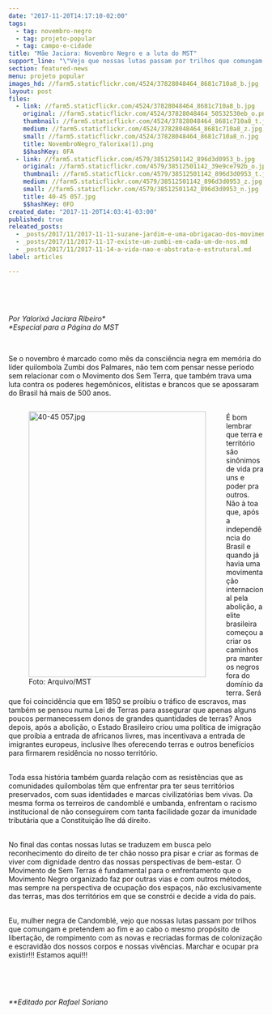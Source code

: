 ```yaml
---
date: "2017-11-20T14:17:10-02:00"
tags:
  - tag: novembro-negro
  - tag: projeto-popular
  - tag: campo-e-cidade
title: "Mãe Jaciara: Novembro Negro e a luta do MST"
support_line: "\"Vejo que nossas lutas passam por trilhos que comungam e pretendem ao fim e ao cabo o mesmo propósito de libertação\", afirma a Yalorixá em artigo para a Página do MST."
section: featured-news
menu: projeto popular
images_hd: //farm5.staticflickr.com/4524/37828048464_8681c710a8_b.jpg
layout: post
files:
  - link: //farm5.staticflickr.com/4524/37828048464_8681c710a8_b.jpg
    original: //farm5.staticflickr.com/4524/37828048464_50532530eb_o.png
    thumbnail: //farm5.staticflickr.com/4524/37828048464_8681c710a8_t.jpg
    medium: //farm5.staticflickr.com/4524/37828048464_8681c710a8_z.jpg
    small: //farm5.staticflickr.com/4524/37828048464_8681c710a8_n.jpg
    title: NovembroNegro_Yalorixa(1).png
    $$hashKey: 0FA
  - link: //farm5.staticflickr.com/4579/38512501142_896d3d0953_b.jpg
    original: //farm5.staticflickr.com/4579/38512501142_39e9ce792b_o.jpg
    thumbnail: //farm5.staticflickr.com/4579/38512501142_896d3d0953_t.jpg
    medium: //farm5.staticflickr.com/4579/38512501142_896d3d0953_z.jpg
    small: //farm5.staticflickr.com/4579/38512501142_896d3d0953_n.jpg
    title: 40-45 057.jpg
    $$hashKey: 0FD
created_date: "2017-11-20T14:03:41-03:00"
published: true
releated_posts:
  - _posts/2017/11/2017-11-11-suzane-jardim-e-uma-obrigacao-dos-movimentos-sociais-pensarem-a-questao-racial-para-alem-dos-meses-tematicos-e-datas-simbolicas.md
  - _posts/2017/11/2017-11-17-existe-um-zumbi-em-cada-um-de-nos.md
  - _posts/2017/11/2017-11-14-a-vida-nao-e-abstrata-e-estrutural.md
label: articles

---
```

<p>&nbsp;</p>

<p>&nbsp;</p>

<p><em>Por Yalorix&aacute; Jaciara Ribeiro*<br />
*Especial para a P&aacute;gina do MST</em></p>

<p>&nbsp;</p>

<p>Se o novembro &eacute; marcado como m&ecirc;s da consci&ecirc;ncia negra em mem&oacute;ria do l&iacute;der quilombola Zumbi dos Palmares, n&atilde;o tem com pensar nesse per&iacute;odo sem relacionar com o Movimento dos Sem Terra, que tamb&eacute;m trava uma luta contra os poderes hegem&ocirc;nicos, elitistas e brancos que se apossaram do Brasil h&aacute; mais de 500 anos.&nbsp;</p>

<figure class="image" style="float:left"><img alt="40-45 057.jpg" height="525" src="//farm5.staticflickr.com/4579/38512501142_896d3d0953_b.jpg" width="350" />
<figcaption>Foto: Arquivo/MST</figcaption>
</figure>

<p><br />
&Eacute; bom lembrar que terra e territ&oacute;rio s&atilde;o sin&ocirc;nimos de vida pra uns e poder pra outros. N&atilde;o &agrave; toa que, ap&oacute;s a independ&ecirc;ncia do Brasil e quando j&aacute; havia uma movimenta&ccedil;&atilde;o internacional pela aboli&ccedil;&atilde;o, a elite brasileira come&ccedil;ou a criar os caminhos pra manter os negros fora do dom&iacute;nio da terra. Ser&aacute; que foi coincid&ecirc;ncia que em 1850 se proibiu o tr&aacute;fico de escravos, mas tamb&eacute;m se pensou numa Lei de Terras para assegurar que apenas alguns poucos permanecessem donos de grandes quantidades de terras? Anos depois, ap&oacute;s a aboli&ccedil;&atilde;o, o Estado Brasileiro criou uma pol&iacute;tica de imigra&ccedil;&atilde;o que proibia a entrada de africanos livres, mas incentivava a entrada de imigrantes europeus, inclusive lhes oferecendo terras e outros benef&iacute;cios para firmarem resid&ecirc;ncia no nosso territ&oacute;rio.&nbsp;</p>

<p><br />
Toda essa hist&oacute;ria tamb&eacute;m guarda rela&ccedil;&atilde;o com as resist&ecirc;ncias que as comunidades quilombolas t&ecirc;m que enfrentar pra ter seus territ&oacute;rios preservados, com suas identidades e marcas civilizat&oacute;rias bem vivas. Da mesma forma os terreiros de candombl&eacute; e umbanda, enfrentam o racismo institucional de n&atilde;o conseguirem com tanta facilidade gozar da imunidade tribut&aacute;ria que a Constitui&ccedil;&atilde;o lhe d&aacute; direito.&nbsp;</p>

<p><br />
No final das contas nossas lutas se traduzem em busca pelo reconhecimento do direito de ter ch&atilde;o nosso pra pisar e criar as formas de viver com dignidade dentro das nossas perspectivas de bem-estar. O Movimento de Sem Terras &eacute; fundamental para o enfrentamento que o Movimento Negro organizado faz por outras vias e com outros m&eacute;todos, mas sempre na perspectiva de ocupa&ccedil;&atilde;o dos espa&ccedil;os, n&atilde;o exclusivamente das terras, mas dos territ&oacute;rios em que se constr&oacute;i e decide a vida do pa&iacute;s.</p>

<p><br />
Eu, mulher negra de Candombl&eacute;, vejo que nossas lutas passam por trilhos que comungam e pretendem ao fim e ao cabo o mesmo prop&oacute;sito de liberta&ccedil;&atilde;o, de rompimento com as novas e recriadas formas de coloniza&ccedil;&atilde;o e escravid&atilde;o dos nossos corpos e nossas viv&ecirc;ncias. Marchar e ocupar pra existir!!! Estamos aqui!!!</p>

<p>&nbsp;</p>

<p>&nbsp;</p>

<p><em>**Editado por Rafael Soriano</em></p>
